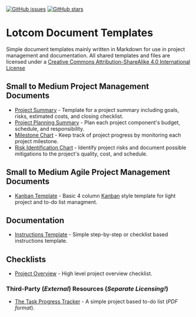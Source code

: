 [![GitHub issues](https://img.shields.io/github/issues/lotcom/docTemplates.svg)](https://github.com/lotcom/docTemplates/issues) [![GitHub stars](https://img.shields.io/github/stars/lotcom/docTemplates.svg)](https://github.com/lotcom/docTemplates/stargazers)

# Lotcom Document Templates
Simple document templates mainly written in Markdown for use in project management and documentation. All shared templates and files are licensed under a [Creative Commons Attribution-ShareAlike 4.0 International License](https://creativecommons.org/licenses/by-sa/4.0/)

## Small to Medium Project Management Documents
* [Project Summary](https://github.com/lotcom/docTemplates/blob/master/Project_Summary.md) - Template for a project summary including goals, risks, estimated costs, and closing checklist.
* [Project Planning Summary](https://github.com/lotcom/docTemplates/blob/master/Project_Planning_Summary.md) - Plan each project component's budget, schedule, and responsibility.
* [Milestone Chart](https://github.com/lotcom/docTemplates/blob/master/Milestone_Chart.md) - Keep track of project progress by monitoring each project milestone.
* [Risk Identification Chart](https://github.com/lotcom/docTemplates/blob/master/Risk_Identification_Chart.md) - Identify project risks and document possible mitigations to the project's quality, cost, and schedule. 

## Small to Medium Agile Project Management Documents
* [Kanban Template](https://github.com/lotcom/docTemplates/blob/master/kanbanTemplate.md) - Basic 4 column [Kanban](https://kanbanblog.com/explained/) style template for light project and to-do list managment.

## Documentation
* [Instructions Template](https://github.com/lotcom/docTemplates/blob/master/instructDocTemp.md) - Simple step-by-step or checklist based instructions template.

## Checklists
* [Project Overview](https://github.com/lotcom/docTemplates/blob/master/Project_Overview.md) - High level project overview checklist.

### Third-Party (*External*) Resources (_Separate Licensing!_)
* [The Task Progress Tracker](https://davidseah.com/node/the-task-progress-tracker/) - A simple project based to-do list (*PDF format*).
